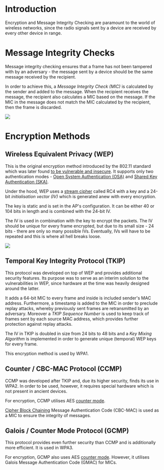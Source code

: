# Introduction
Encryption and Message Integrity Checking are paramount to the world of wireless networks, since the radio signals sent by a device are received by every other device in range.

# Message Integrity Checks
Message integrity checking ensures that a frame has not been tampered with by an adversary - the message sent by a device should be the same message received by the recipient. 

In order to achieve this, a *Message Integrity Check (MIC)* is calculated by the sender and added to the message. When the recipient receives the message, the recipient also calculates a MIC based on the message. If the MIC in the message does not match the MIC calculated by the recipient, then the frame is discarded.

![](Resources/Images/WiFi_Integrity_MIC.svg)

# Encryption Methods
## Wireless Equivalent Privacy (WEP)
This is the original encryption method introduced by the 802.11 standard which was later found [to be vulnerable and insecure](../../../Hardware%20Hacking/Wireless%20Attacks/Hacking%20WEP%20Networks.md). It supports only two authentication modes - [Open System Authentication (OSA)](Authentication%20&%20Association.md#open-authentication) and [Shared Key Authentication (SKA)](Authentication%20&%20Association.md#shared-key-authentication).

Under the hood, WEP uses a [stream cipher](../../../Cryptography/Private-Key%20Cryptography/Stream%20Ciphers/index.md) called RC4 with a key and a 24-bit *initialisation vector (IV)* which is generated anew with every encryption. 

The key is static and is set in the AP's configuration. It can be either 40 or 104 bits in length and is combined with the 24-bit IV.

The IV is used in combination with the key to encrypt the packets. The IV should be unique for every frame encrypted, but due to its small size - 24 bits - there are only so many possible IVs. Eventually, IVs will have to be repeated and this is where all hell breaks loose. 

![](Resources/Images/WEP_RC4.png)

## Temporal Key Integrity Protocol (TKIP)
This protocol was developed on top of WEP and provides additional security features. Its purpose was to serve as an interim solution to the vulnerabilities in WEP, since hardware at the time was heavily designed around the latter.

It adds a 64-bit MIC to every frame and inside is included sender's MAC address. Furthermore, a timestamp is added to the MIC in order to preclude replay attacks, whereby previously sent frames are retransmitted by an adversary. Moreover a *TKIP Sequence Number* is used to keep track of frames sent by each source MAC address, which provides further protection against replay attacks.

The IV in TKIP is doubled in size from 24 bits to 48 bits and a *Key Mixing Algorithm* is implemented in order to generate unique (temporal) WEP keys for every frame.

This encryption method is used by WPA1.

## Counter / CBC-MAC Protocol (CCMP)
CCMP was developed after TKIP and, due its higher security, finds its use in WPA2. In order to be used, however, it requires special hardware which is not present in ancient devices.

For encryption, CCMP utilises AES [counter mode](../../../Cryptography/Block%20Ciphers/Modes%20of%20Operation.md#the-counter-mode-ctr).

[Cipher Block Chaining](../../../Cryptography/Block%20Ciphers/Modes%20of%20Operation.md#the-cipher-block-chaining-cbc-mode) Message Authentication Code (CBC-MAC) is used as a MIC to ensure the integrity of messages.

## Galois / Counter Mode Protocol (GCMP)
This protocol provides even further security than CCMP and is additionally more efficient. It is used in WPA3.

For encryption, GCMP also uses AES [counter mode](../../../Cryptography/Block%20Ciphers/Modes%20of%20Operation.md#the-counter-mode-ctr). However, it utilises Galois Message Authentication Code (GMAC) for MICs.